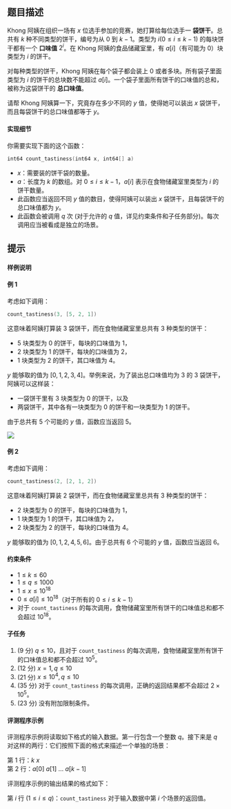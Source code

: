 ## 题目描述
Khong 阿姨在组织一场有 $x$ 位选手参加的竞赛，她打算给每位选手一 **袋饼干**。总共有 $k$ 种不同类型的饼干，编号为从 $0$ 到 $k-1$。类型为 $i(0 \le i \le k-1)$ 的每块饼干都有一个 **口味值** $2^i$。在 Khong 阿姨的食品储藏室里，有 $a[i]$（有可能为 $0$）块类型为 $i$ 的饼干。

对每种类型的饼干，Khong 阿姨在每个袋子都会装上 $0$ 或者多块。所有袋子里面类型为 $i$ 的饼干的总块数不能超过 $a[i]$。一个袋子里面所有饼干的口味值的总和，被称为这袋饼干的 **总口味值**。

请帮 Khong 阿姨算一下，究竟存在多少不同的 $y$ 值，使得她可以装出 $x$ 袋饼干，而且每袋饼干的总口味值都等于 $y$。

#### 实现细节

你需要实现下面的这个函数：

```cpp
int64 count_tastiness(int64 x, int64[] a)
```

- $x$：需要装的饼干袋的数量。
- $a$：长度为 $k$ 的数组。对 $0 \le i \le k-1$，$a[i]$ 表示在食物储藏室里类型为 $i$ 的饼干数量。
- 此函数应当返回不同 $y$ 值的数目，使得阿姨可以装出 $x$ 袋饼干，且每袋饼干的总口味值都为 $y$。
- 此函数会被调用 $q$ 次 (对于允许的 $q$ 值，详见约束条件和子任务部分)。每次调用应当被看成是独立的场景。

## 提示
#### 样例说明

#### 例 1

考虑如下调用：

```cpp
count_tastiness(3, [5, 2, 1])
```

这意味着阿姨打算装 $3$ 袋饼干，而在食物储藏室里总共有 $3$ 种类型的饼干：

- $5$ 块类型为 $0$ 的饼干，每块的口味值为 $1$，
- $2$ 块类型为 $1$ 的饼干，每块的口味值为 $2$，
- $1$ 块类型为 $2$ 的饼干，其口味值为 $4$。

$y$ 能够取的值为 $[0,1,2,3,4]$。举例来说，为了装出总口味值均为 $3$ 的 $3$ 袋饼干，阿姨可以这样装：

- 一袋饼干里有 $3$ 块类型为 $0$ 的饼干，以及
- 两袋饼干，其中各有一块类型为 $0$ 的饼干和一块类型为 $1$ 的饼干。

由于总共有 $5$ 个可能的 $y$ 值，函数应当返回 $5$。

![](https://cdn.luogu.com.cn/upload/image_hosting/db3xoxfy.png)

#### 例 2

考虑如下调用：

```cpp
count_tastiness(2, [2, 1, 2])
```

这意味着阿姨打算装 $2$ 袋饼干，而在食物储藏室里总共有 $3$ 种类型的饼干：

- $2$ 块类型为 $0$ 的饼干，每块的口味值为 $1$，
- $1$ 块类型为 $1$ 的饼干，其口味值为 $2$，
- $2$ 块类型为 $2$ 的饼干，每块的口味值为 $4$。

$y$ 能够取的值为 $[0,1,2,4,5,6]$。由于总共有 $6$ 个可能的 $y$ 值，函数应当返回 $6$。

#### 约束条件

- $1 \le k \le 60$
- $1 \le q \le 1000$
- $1 \le x \le 10^{18}$
- $0 \le a[i] \le 10^{18}$（对于所有的 $0 \le i \le k-1$）
- 对于 `count_tastiness` 的每次调用，食物储藏室里所有饼干的口味值总和都不会超过 $10^{18}$。

#### 子任务

1. (9 分) $q \le 10$，且对于 `count_tastiness` 的每次调用，食物储藏室里所有饼干的口味值总和都不会超过 $10^5$。
2. (12 分) $x=1,q \le 10$
3. (21 分) $x \le 10^4,q \le 10$
4. (35 分) 对于 `count_tastiness` 的每次调用，正确的返回结果都不会超过 $2 \times 10^5$。
5. (23 分) 没有附加限制条件。

#### 评测程序示例

评测程序示例将读取如下格式的输入数据。第一行包含一个整数 $q$。接下来是 $q$ 对这样的两行：它们按照下面的格式来描述一个单独的场景：

第 $1$ ⾏：$k\ x$       
第 $2$ ⾏：$a[0]\ a[1]\ \ldots\ a[k-1]$

评测程序示例的输出结果的格式如下：

第 $i$ 行 ($1 \le i \le q$)：`count_tastiness` 对于输入数据中第 $i$ 个场景的返回值。


